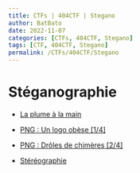 ```yaml
---
title: CTFs | 404CTF | Stegano
author: BatBato
date: 2022-11-07
categories: [CTFs, 404CTF, Stegano]
tags: [CTF, 404CTF, Stegano]
permalink: /CTFs/404CTF/Stegano
---
```


# Stéganographie 

- [La plume à la main](https://nouman404.github.io/CTFs/404CTF/Stegano/La_plume_a_la_main)


- [PNG : Un logo obèse [1/4]](https://nouman404.github.io/CTFs/404CTF/Stegano/PNG_Un_logo_obese/Un_logo_obese1)


- [PNG : Drôles de chimères [2/4]](https://nouman404.github.io/CTFs/404CTF/Stegano/PNG_Un_logo_obese/Drole_de_chimere)


- [Stéréographie](https://nouman404.github.io/CTFs/404CTF/Stegano/Stereographie)


